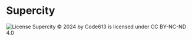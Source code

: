 # Supercity
![License](https://licensebuttons.net/l/by-nc-nd/4.0/88x31.png)
Supercity © 2024 by Code613 is licensed under CC BY-NC-ND 4.0 
